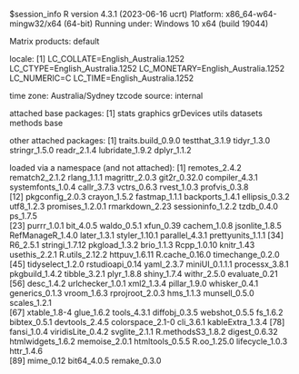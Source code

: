 $session_info
R version 4.3.1 (2023-06-16 ucrt)
Platform: x86_64-w64-mingw32/x64 (64-bit)
Running under: Windows 10 x64 (build 19044)

Matrix products: default


locale:
[1] LC_COLLATE=English_Australia.1252  LC_CTYPE=English_Australia.1252    LC_MONETARY=English_Australia.1252 LC_NUMERIC=C                       LC_TIME=English_Australia.1252    

time zone: Australia/Sydney
tzcode source: internal

attached base packages:
[1] stats     graphics  grDevices utils     datasets  methods   base     

other attached packages:
[1] traits.build_0.9.0 testthat_3.1.9     tidyr_1.3.0        stringr_1.5.0      readr_2.1.4        lubridate_1.9.2    dplyr_1.1.2       

loaded via a namespace (and not attached):
 [1] remotes_2.4.2     rematch2_2.1.2    rlang_1.1.1       magrittr_2.0.3    git2r_0.32.0      compiler_4.3.1    systemfonts_1.0.4 callr_3.7.3       vctrs_0.6.3       rvest_1.0.3       profvis_0.3.8    
[12] pkgconfig_2.0.3   crayon_1.5.2      fastmap_1.1.1     backports_1.4.1   ellipsis_0.3.2    utf8_1.2.3        promises_1.2.0.1  rmarkdown_2.23    sessioninfo_1.2.2 tzdb_0.4.0        ps_1.7.5         
[23] purrr_1.0.1       bit_4.0.5         waldo_0.5.1       xfun_0.39         cachem_1.0.8      jsonlite_1.8.5    RefManageR_1.4.0  later_1.3.1       styler_1.10.1     parallel_4.3.1    prettyunits_1.1.1
[34] R6_2.5.1          stringi_1.7.12    pkgload_1.3.2     brio_1.1.3        Rcpp_1.0.10       knitr_1.43        usethis_2.2.1     R.utils_2.12.2    httpuv_1.6.11     R.cache_0.16.0    timechange_0.2.0 
[45] tidyselect_1.2.0  rstudioapi_0.14   yaml_2.3.7        miniUI_0.1.1.1    processx_3.8.1    pkgbuild_1.4.2    tibble_3.2.1      plyr_1.8.8        shiny_1.7.4       withr_2.5.0       evaluate_0.21    
[56] desc_1.4.2        urlchecker_1.0.1  xml2_1.3.4        pillar_1.9.0      whisker_0.4.1     generics_0.1.3    vroom_1.6.3       rprojroot_2.0.3   hms_1.1.3         munsell_0.5.0     scales_1.2.1     
[67] xtable_1.8-4      glue_1.6.2        tools_4.3.1       diffobj_0.3.5     webshot_0.5.5     fs_1.6.2          bibtex_0.5.1      devtools_2.4.5    colorspace_2.1-0  cli_3.6.1         kableExtra_1.3.4 
[78] fansi_1.0.4       viridisLite_0.4.2 svglite_2.1.1     R.methodsS3_1.8.2 digest_0.6.32     htmlwidgets_1.6.2 memoise_2.0.1     htmltools_0.5.5   R.oo_1.25.0       lifecycle_1.0.3   httr_1.4.6       
[89] mime_0.12         bit64_4.0.5       remake_0.3.0     

